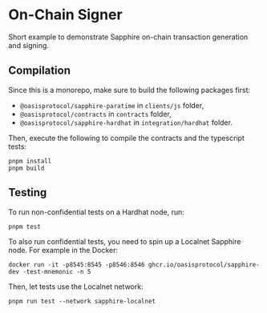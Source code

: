 # On-Chain Signer

Short example to demonstrate Sapphire on-chain transaction generation and
signing.

## Compilation

Since this is a monorepo, make sure to build the following packages first:

- `@oasisprotocol/sapphire-paratime` in `clients/js` folder,
- `@oasisprotocol/contracts` in `contracts` folder,
- `@oasisprotocol/sapphire-hardhat` in `integration/hardhat` folder.

Then, execute the following to compile the contracts and the typescript tests:

```shell
pnpm install
pnpm build
```

## Testing

To run non-confidential tests on a Hardhat node, run:

```shell
pnpm test
``` 

To also run confidential tests, you need to spin up a Localnet Sapphire node.
For example in the Docker:

```shell
docker run -it -p8545:8545 -p8546:8546 ghcr.io/oasisprotocol/sapphire-dev -test-mnemonic -n 5
```

Then, let tests use the Localnet network:

```shell
pnpm run test --network sapphire-localnet
```
